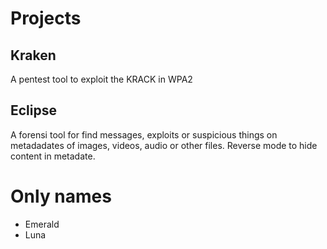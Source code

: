 # Projects
## Kraken
A pentest tool to exploit the KRACK in WPA2

## Eclipse
A forensi tool for find messages, exploits or suspicious things on metadadates of images, videos, audio or other files. Reverse mode to hide content in metadate.

# Only names
- Emerald
- Luna
